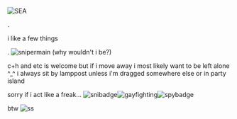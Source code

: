![SEA](https://github.com/MellowAmaryllis/MellowAmaryllis/assets/166118914/dae7cc33-e394-46ed-9110-cd162d98256d)

.

i like a few things

.
![snipermain](https://github.com/MellowAmaryllis/MellowAmaryllis/assets/166118914/1ce3526a-e0f4-4758-8185-558a880cc97c) (why wouldn't i be?)


c+h and etc is welcome but if i move away i most likely want to be left alone ^_^
i always sit by lamppost unless i'm dragged somewhere else or in party island

sorry if i act like a freak...
![snibadge](https://github.com/MellowAmaryllis/MellowAmaryllis/assets/166118914/61218ea0-5c09-4760-965e-017708bfc103)![gayfighting](https://github.com/MellowAmaryllis/MellowAmaryllis/assets/166118914/bf10ede9-972c-493a-9c92-c0755c148801)![spybadge](https://github.com/MellowAmaryllis/MellowAmaryllis/assets/166118914/a191cb43-bfb5-4511-a2b1-4620550795f3)




btw ![ss](https://github.com/MellowAmaryllis/MellowAmaryllis/assets/166118914/edef12a4-53fe-495e-9c70-f6c52d35db94)
